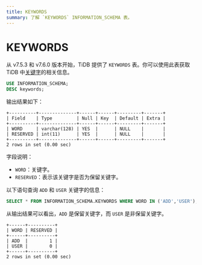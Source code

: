 ```yaml
---
title: KEYWORDS
summary: 了解 `KEYWORDS` INFORMATION_SCHEMA 表。
---
```


# KEYWORDS

从 v7.5.3 和 v7.6.0 版本开始，TiDB 提供了 `KEYWORDS` 表。你可以使用此表获取 TiDB 中[关键字](/keywords.md)的相关信息。

```sql
USE INFORMATION_SCHEMA;
DESC keywords;
```

输出结果如下：

```
+----------+--------------+------+------+---------+-------+
| Field    | Type         | Null | Key  | Default | Extra |
+----------+--------------+------+------+---------+-------+
| WORD     | varchar(128) | YES  |      | NULL    |       |
| RESERVED | int(11)      | YES  |      | NULL    |       |
+----------+--------------+------+------+---------+-------+
2 rows in set (0.00 sec)
```

字段说明：

- `WORD`：关键字。
- `RESERVED`：表示该关键字是否为保留关键字。

以下语句查询 `ADD` 和 `USER` 关键字的信息：

```sql
SELECT * FROM INFORMATION_SCHEMA.KEYWORDS WHERE WORD IN ('ADD','USER');
```

从输出结果可以看出，`ADD` 是保留关键字，而 `USER` 是非保留关键字。

```
+------+----------+
| WORD | RESERVED |
+------+----------+
| ADD  |        1 |
| USER |        0 |
+------+----------+
2 rows in set (0.00 sec)
```
